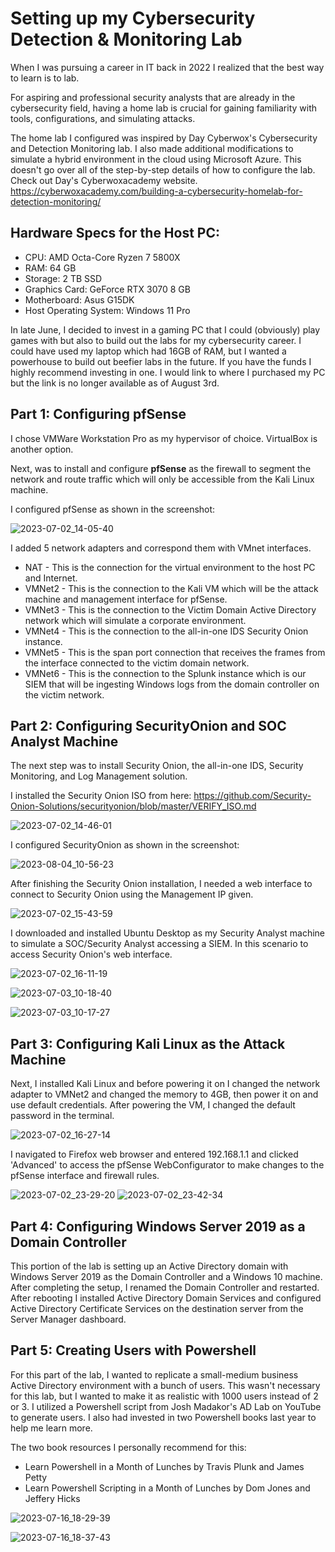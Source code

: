 # Setting up my Cybersecurity Detection &amp; Monitoring Lab


When I was pursuing a career in IT back in 2022 I realized that the best way to learn is to lab.

For aspiring and professional security analysts that are already in the cybersecurity field, having a home lab is crucial for gaining familiarity with tools, configurations, and simulating attacks.

The home lab I configured was inspired by Day Cyberwox's Cybersecurity and Detection Monitoring lab. I also made additional modifications to simulate a hybrid environment in the cloud using Microsoft Azure. This doesn't go over all of the step-by-step details of how to configure the lab. Check out Day's Cyberwoxacademy website. https://cyberwoxacademy.com/building-a-cybersecurity-homelab-for-detection-monitoring/

<h2>Hardware Specs for the Host PC:</h2>

- CPU: AMD Octa-Core Ryzen 7 5800X
- RAM: 64 GB
- Storage: 2 TB SSD
- Graphics Card:  GeForce RTX 3070 8 GB
- Motherboard: Asus G15DK
- Host Operating System: Windows 11 Pro

In late June, I decided to invest in a gaming PC that I could (obviously) play games with but also to build out the labs for my cybersecurity career. I could have used my laptop which had 16GB of RAM, but I wanted a powerhouse to build out beefier labs in the future. If you have the funds I highly recommend investing in one. I would link to where I purchased my PC but the link is no longer available as of August 3rd.

<h2>Part 1: Configuring pfSense</h2>

I chose VMWare Workstation Pro as my hypervisor of choice. VirtualBox is another option.

Next, was to install and configure <b>pfSense</b> as the firewall to segment the network and route traffic which will only be accessible from the Kali Linux machine.

I configured pfSense as shown in the screenshot:

![2023-07-02_14-05-40](https://github.com/gavinpaul-6/SOC-Lab/assets/98987388/8ed26011-2362-415c-ba4d-470d97409ea2)

I added 5 network adapters and correspond them with VMnet interfaces.

- NAT - This is the connection for the virtual environment to the host PC and Internet.
- VMNet2 - This is the connection to the Kali VM which will be the attack machine and management interface for pfSense.
- VMNet3 - This is the connection to the Victim Domain Active Directory network which will simulate a corporate environment.
- VMNet4 - This is the connection to the all-in-one IDS Security Onion instance.
- VMNet5 - This is the span port connection that receives the frames from the interface connected to the victim domain network.
- VMNet6 - This is the connection to the Splunk instance which is our SIEM that will be ingesting Windows logs from the domain controller on the victim network.


<h2>Part 2: Configuring SecurityOnion and SOC Analyst Machine</h2>

The next step was to install Security Onion, the all-in-one IDS, Security Monitoring, and Log Management solution.

I installed the Security Onion ISO from here: https://github.com/Security-Onion-Solutions/securityonion/blob/master/VERIFY_ISO.md 

![2023-07-02_14-46-01](https://github.com/gavinpaul-6/SOC-Lab/assets/98987388/efb885b3-9625-456e-8bff-a544ae79d591)

I configured SecurityOnion as shown in the screenshot:


![2023-08-04_10-56-23](https://github.com/gavinpaul-6/SOC-Lab/assets/98987388/d62b059f-27a6-44a1-a3b8-8aedf6443807)

After finishing the Security Onion installation, I needed a web interface to connect to Security Onion using the Management IP given.

![2023-07-02_15-43-59](https://github.com/gavinpaul-6/SOC-Lab/assets/98987388/239d6c7e-a948-4a7a-ab2b-ebcecc7e18e2)


I downloaded and installed Ubuntu Desktop as my Security Analyst machine to simulate a SOC/Security Analyst accessing a SIEM. In this scenario to access Security Onion's web interface.

![2023-07-02_16-11-19](https://github.com/gavinpaul-6/SOC-Lab/assets/98987388/3ad77626-8685-4d84-b78d-99fe4105cb5d)

![2023-07-03_10-18-40](https://github.com/gavinpaul-6/SOC-Lab/assets/98987388/5d590acc-acec-4cbf-95ca-1905f2dc37f9)

![2023-07-03_10-17-27](https://github.com/gavinpaul-6/SOC-Lab/assets/98987388/9a672f3c-1838-4029-8270-5295a5e1247c)


<h2>Part 3: Configuring Kali Linux as the Attack Machine</h2>

Next, I installed Kali Linux and before powering it on I changed the network adapter to VMNet2 and changed the memory to 4GB, then power it on and use default credentials. After powering the VM, I changed the default password in the terminal.

![2023-07-02_16-27-14](https://github.com/gavinpaul-6/SOC-Lab/assets/98987388/2cc51854-b589-4963-8d7b-c0595bb1c33b)

I navigated to Firefox web browser and entered 192.168.1.1 and clicked 'Advanced' to access the pfSense WebConfigurator to make changes to the pfSense interface and firewall rules.

![2023-07-02_23-29-20](https://github.com/gavinpaul-6/SOC-Lab/assets/98987388/6dcd7264-fbaa-4efd-a5af-71dd3a7d83ec)
![2023-07-02_23-42-34](https://github.com/gavinpaul-6/SOC-Lab/assets/98987388/17167177-1a7e-406a-a1a5-1d818cc3129f)

<h2>Part 4: Configuring Windows Server 2019 as a Domain Controller</h2>

This portion of the lab is setting up an Active Directory domain with Windows Server 2019 as the Domain Controller and a Windows 10 machine.
After completing the setup, I renamed the Domain Controller and restarted. After rebooting I installed Active Directory Domain Services and configured Active Directory Certificate Services on the destination server from the Server Manager dashboard.


<h2>Part 5: Creating Users with Powershell</h2>

For this part of the lab, I wanted to replicate a small-medium business Active Directory environment with a bunch of users. This wasn't necessary for this lab, but I wanted to make it as realistic with 1000 users instead of 2 or 3. I utilized a Powershell script from Josh Madakor's AD Lab on YouTube to generate users. I also had invested in two Powershell books last year to help me learn more. 

The two book resources I personally recommend for this:
- Learn Powershell in a Month of Lunches by Travis Plunk and James Petty
- Learn Powershell Scripting in a Month of Lunches by Dom Jones and Jeffery Hicks

![2023-07-16_18-29-39](https://github.com/gavinpaul-6/SOC-Lab/assets/98987388/dc8252d2-8177-47c4-a68e-ba97cf1e5e17)

![2023-07-16_18-37-43](https://github.com/gavinpaul-6/SOC-Lab/assets/98987388/af26d541-6eb6-49e5-a08b-a2bcd349caf0)


